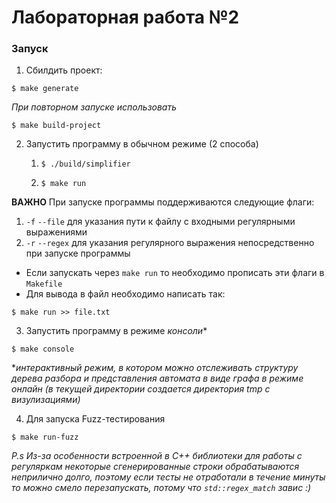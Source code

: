 # Лабораторная работа №2

### Запуск
1) Сбилдить проект:
```
$ make generate
```
*При повторном запуске использовать*
```
$ make build-project
```
2) Запустить программу в обычном режиме (2 способа)
   1) ```
      $ ./build/simplifier
      ```
   2) ```
      $ make run
      ```
**ВАЖНО** При запуске программы поддерживаются следующие флаги:

1) `-f` `--file` для указания пути к файлу с входными регулярными выражениями
2) `-r` `--regex` для указания регулярного выражения непосредственно при запуске программы

* Если запускать через `make run` то необходимо прописать эти флаги в `Makefile`
* Для вывода в файл необходимо написать так: 
```
$ make run >> file.txt 
```

3) Запустить программу в режиме *консоли**
```
$ make console
```
**интерактивный режим, в котором можно отслеживать структуру дерева разбора
и представления автомата в виде графа в режиме онлайн (в текущей директории создается директория tmp с визулизациями)*

4) Для запуска Fuzz-тестирования
```
$ make run-fuzz
```

*P.s Из-за особенности встроенной в C++ библиотеки для работы с регуляркам
некоторые сгенерированные строки обрабатываются неприлично долго, поэтому если тесты не отработали в течение минуты
то можно смело перезапускать, потому что `std::regex_match` завис :)*
